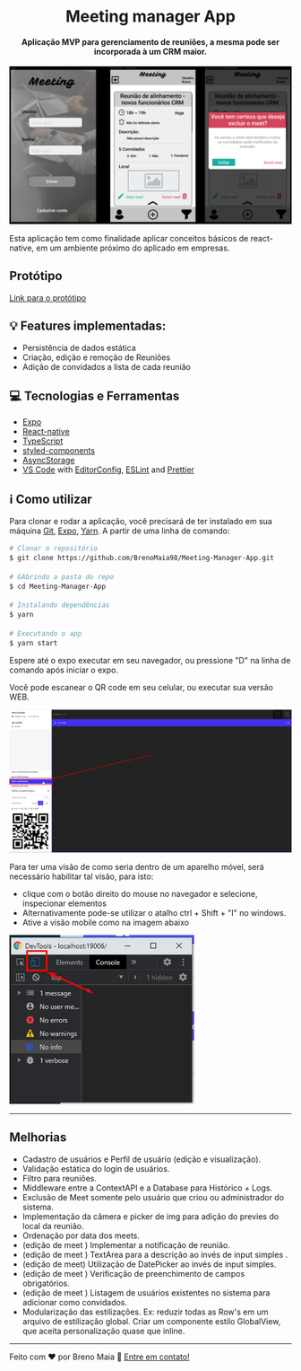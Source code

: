 <h1 align="center">
    Meeting manager App
</h1>

<h4 align="center">
  Aplicação MVP para gerenciamento de reuniões, a mesma pode ser incorporada à um CRM maior.
</h4>
  
![Print01](https://github.com/BrenoMaia98/Meeting-Manager-App/blob/main/src/assets/images/Print01.png)

Esta aplicação tem como finalidade aplicar conceitos básicos de react-native, em um ambiente próximo do aplicado em empresas.

## 	Protótipo

[Link para o protótipo ](https://www.figma.com/file/jUiUPQrlsxlwxLLCOxp0zD/Meeting-Manager-App?node-id=0%3A1)



## :bulb:	Features implementadas:
 - Persistência de dados estática
 - Criação, edição e remoção de Reuniões
 - Adição de convidados a lista de cada reunião


## :computer: Tecnologias e Ferramentas

-  [Expo][expo]
-  [React-native](https://reactnative.dev/)
-  [TypeScript](https://www.typescriptlang.org/)
-  [styled-components](https://styled-components.com/)
-  [AsyncStorage](https://reactnative.dev/docs/asyncstorage)
-  [VS Code][vc] with [EditorConfig][vceditconfig], [ESLint][vceslint] and [Prettier][prettier]

## :information_source: Como utilizar

Para clonar e rodar a aplicação, você precisará de ter instalado em sua máquina [Git](https://git-scm.com), [Expo][expo], [Yarn][yarn].
A partir de uma linha de comando:
```bash
# Clonar o repositório
$ git clone https://github.com/BrenoMaia98/Meeting-Manager-App.git

# GAbrindo a pasta do repo
$ cd Meeting-Manager-App

# Instalando dependências
$ yarn

# Executando o app
$ yarn start
```
Espere até o expo executar em seu navegador, ou pressione "D" na linha de comando após iniciar o expo.

Você pode escanear o QR code em seu celular, ou executar sua versão WEB. 

![RunWebBrowser](https://github.com/BrenoMaia98/Meeting-Manager-App/blob/main/src/assets/images/RunInWebBrowser.png)

Para ter uma visão de como seria dentro de um aparelho móvel, será necessário habilitar tal visão, para isto:
  - clique com o botão direito do mouse no navegador e selecione, inspecionar elementos
  - Alternativamente pode-se utilizar o atalho ctrl + Shift + "I" no windows.
  - Ative a visão mobile como na imagem abaixo
  
![ToggleMobile](https://github.com/BrenoMaia98/Meeting-Manager-App/blob/main/src/assets/images/ActivateMobileVision.png)
  
---

## Melhorias

- Cadastro de usuários e Perfil de usuário (edição e visualização).
- Validação estática do login de usuários.
- Filtro para reuniões.
- Middleware entre a ContextAPI e a Database para Histórico + Logs.
- Exclusão de Meet somente pelo usuário que criou ou administrador do sistema.
- Implementação da câmera e picker de img para adição do previes do local da reunião.
- Ordenação por data dos meets.
- (edição de meet ) Implementar a notificação de reunião.
- (edição de meet ) TextArea para a descrição ao invés de input simples .
- (edição de meet) Utilização de DatePicker ao invés de input simples.
- (edição de meet ) Verificação de preenchimento de campos obrigatórios.
- (edição de meet ) Listagem de usuários existentes no sistema para adicionar como convidados.
- Modularização das estilizações. Ex: reduzir todas as Row's em um arquivo de estilização global. Criar um componente estilo GlobalView, que aceita personalização quase que inline.

---

Feito com ♥ por Breno Maia :wave: [Entre em contato!](https://www.linkedin.com/in/breno-sm-cruz/)

[yarn]: https://yarnpkg.com/
[expo]: https://expo.io/
[vc]: https://code.visualstudio.com/
[vceditconfig]: https://marketplace.visualstudio.com/items?itemName=EditorConfig.EditorConfig
[vceslint]: https://marketplace.visualstudio.com/items?itemName=dbaeumer.vscode-eslint
[prettier]: https://marketplace.visualstudio.com/items?itemName=SimonSiefke.prettier-vscode
